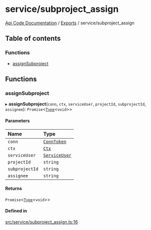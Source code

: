 # service/subproject\_assign
 
[Api Code Documentation](../README.md) / [Exports](../modules.md) / service/subproject\_assign

## Table of contents

### Functions

- [assignSubproject](service_subproject_assign.md#assignsubproject)

## Functions

### assignSubproject

▸ **assignSubproject**(`conn`, `ctx`, `serviceUser`, `projectId`, `subprojectId`, `assignee`): `Promise`\<[`Type`](result.md#type)\<`void`\>\>

#### Parameters

| Name | Type |
| :------ | :------ |
| `conn` | [`ConnToken`](service_conn.md#conntoken) |
| `ctx` | [`Ctx`](../interfaces/lib_ctx.Ctx.md) |
| `serviceUser` | [`ServiceUser`](../interfaces/service_domain_organization_service_user.ServiceUser.md) |
| `projectId` | `string` |
| `subprojectId` | `string` |
| `assignee` | `string` |

#### Returns

`Promise`\<[`Type`](result.md#type)\<`void`\>\>

#### Defined in

[src/service/subproject_assign.ts:16](https://github.com/openkfw/TruBudget/blob/2e83742/api/src/service/subproject_assign.ts#L16)
